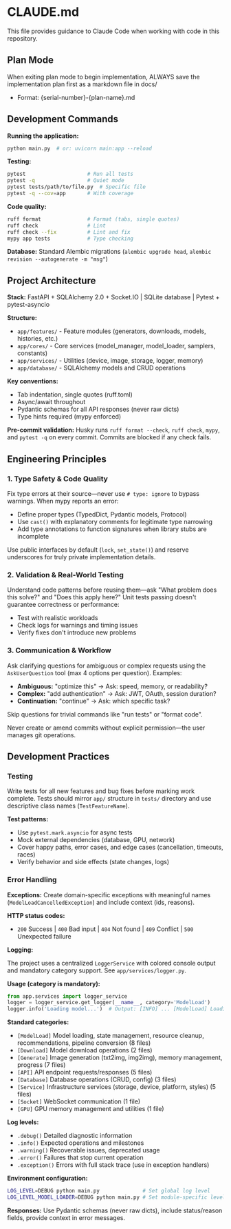 # CLAUDE.md

This file provides guidance to Claude Code when working with code in this repository.

## Plan Mode

When exiting plan mode to begin implementation, ALWAYS save the implementation plan first as a markdown file in docs/

- Format: {serial-number}-{plan-name}.md

## Development Commands

**Running the application:**

```bash
python main.py  # or: uvicorn main:app --reload
```

**Testing:**

```bash
pytest                    # Run all tests
pytest -q                 # Quiet mode
pytest tests/path/to/file.py  # Specific file
pytest -q --cov=app       # With coverage
```

**Code quality:**

```bash
ruff format               # Format (tabs, single quotes)
ruff check                # Lint
ruff check --fix          # Lint and fix
mypy app tests            # Type checking
```

**Database:** Standard Alembic migrations (`alembic upgrade head`, `alembic revision --autogenerate -m "msg"`)

## Project Architecture

**Stack:** FastAPI + SQLAlchemy 2.0 + Socket.IO | SQLite database | Pytest + pytest-asyncio

**Structure:**

- `app/features/` - Feature modules (generators, downloads, models, histories, etc.)
- `app/cores/` - Core services (model_manager, model_loader, samplers, constants)
- `app/services/` - Utilities (device, image, storage, logger, memory)
- `app/database/` - SQLAlchemy models and CRUD operations

**Key conventions:**

- Tab indentation, single quotes (ruff.toml)
- Async/await throughout
- Pydantic schemas for all API responses (never raw dicts)
- Type hints required (mypy enforced)

**Pre-commit validation:** Husky runs `ruff format --check`, `ruff check`, `mypy`, and `pytest -q` on every commit. Commits are blocked if any check fails.

## Engineering Principles

### 1. Type Safety & Code Quality

Fix type errors at their source—never use `# type: ignore` to bypass warnings. When mypy reports an error:

- Define proper types (TypedDict, Pydantic models, Protocol)
- Use `cast()` with explanatory comments for legitimate type narrowing
- Add type annotations to function signatures when library stubs are incomplete

Use public interfaces by default (`lock`, `set_state()`) and reserve underscores for truly private implementation details.

### 2. Validation & Real-World Testing

Understand code patterns before reusing them—ask "What problem does this solve?" and "Does this apply here?" Unit tests passing doesn't guarantee correctness or performance:

- Test with realistic workloads
- Check logs for warnings and timing issues
- Verify fixes don't introduce new problems

### 3. Communication & Workflow

Ask clarifying questions for ambiguous or complex requests using the `AskUserQuestion` tool (max 4 options per question). Examples:

- **Ambiguous:** "optimize this" → Ask: speed, memory, or readability?
- **Complex:** "add authentication" → Ask: JWT, OAuth, session duration?
- **Continuation:** "continue" → Ask: which specific task?

Skip questions for trivial commands like "run tests" or "format code".

Never create or amend commits without explicit permission—the user manages git operations.

## Development Practices

### Testing

Write tests for all new features and bug fixes before marking work complete. Tests should mirror `app/` structure in `tests/` directory and use descriptive class names (`TestFeatureName`).

**Test patterns:**

- Use `pytest.mark.asyncio` for async tests
- Mock external dependencies (database, GPU, network)
- Cover happy paths, error cases, and edge cases (cancellation, timeouts, races)
- Verify behavior and side effects (state changes, logs)

### Error Handling

**Exceptions:** Create domain-specific exceptions with meaningful names (`ModelLoadCancelledException`) and include context (ids, reasons).

**HTTP status codes:**

- `200` Success | `400` Bad input | `404` Not found | `409` Conflict | `500` Unexpected failure

**Logging:**

The project uses a centralized `LoggerService` with colored console output and mandatory category support. See `app/services/logger.py`.

**Usage (category is mandatory):**
```python
from app.services import logger_service
logger = logger_service.get_logger(__name__, category='ModelLoad')
logger.info('Loading model...')  # Output: [INFO] ... [ModelLoad] Loading model...
```

**Standard categories:**
- `[ModelLoad]` Model loading, state management, resource cleanup, recommendations, pipeline conversion (8 files)
- `[Download]` Model download operations (2 files)
- `[Generate]` Image generation (txt2img, img2img), memory management, progress (7 files)
- `[API]` API endpoint requests/responses (5 files)
- `[Database]` Database operations (CRUD, config) (3 files)
- `[Service]` Infrastructure services (storage, device, platform, styles) (5 files)
- `[Socket]` WebSocket communication (1 file)
- `[GPU]` GPU memory management and utilities (1 file)

**Log levels:**
- `.debug()` Detailed diagnostic information
- `.info()` Expected operations and milestones
- `.warning()` Recoverable issues, deprecated usage
- `.error()` Failures that stop current operation
- `.exception()` Errors with full stack trace (use in exception handlers)

**Environment configuration:**
```bash
LOG_LEVEL=DEBUG python main.py              # Set global log level
LOG_LEVEL_MODEL_LOADER=DEBUG python main.py # Set module-specific level
```

**Responses:** Use Pydantic schemas (never raw dicts), include status/reason fields, provide context in error messages.
